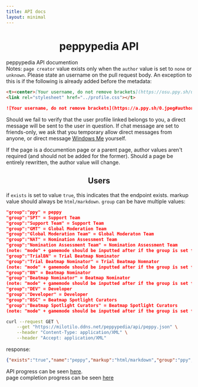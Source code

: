 ```yaml
---
title: API docs
layout: minimal
---
```


<title peppypedia API></title>

<center><h1>peppypedia API</h1></center>

peppypedia API documention\
Notes: `page creator` value exists only when the `author` value is set to `none` or `unknown`. Please state an username on the pull request body. An exception to this is if the following is already added before the metadata:
 ```md
 <t><center>[Your username, do not remove brackets](https://osu.ppy.sh/users/0)</center>
<link rel="stylesheet" href="../profile.css"></t>

![Your username, do not remove brackets](https://a.ppy.sh/0.jpeg#author "Your username")
```

Should we fail to verify that the user profile linked belongs to you, a direct message will be sent to the user in question. If chat message are set to friends-only, we ask that you temporary allow direct messages from anyone, or direct message [Windows Me](<https://osu.ppy.sh/users/28893698>) yourself.

If the page is a documention page or a parent page, author values aren't required (and should not be added for the former). Should a page be entirely rewritten, the author value will change.

<center><h2>Users</h2></center>

if `exists` is set to value `true`, this indicates that the endpoint exists. markup value should always be `html/markdown`. `group` can be have multiple values:

```json
"group":"ppy" = peppy
"group":"SPT" = Support Team
"group":"Support Team" = Support Team
"group":"GMT" = Global Moderation Team
"group":"Global Moderation Team" = Global Moderaton Team
"group":"NAT" = Nomination Assessment Team
"group":"Nomination Assessment Team" = Nomination Assessment Team
(note: "mode" + gamemode should be inputted after if the group is set to BN, TrialBN, NAT, or BSC)
"group":"TrialBN" = Trial Beatmap Nominator
"group":"Trial Beatmap Nominator" = Trial Beatmap Nomnator
(note: "mode" + gamemode should be inputted after if the group is set to BN, TrialBN, NAT, or BSC)
"group":"BN" = Beatmap Nominator
"group":"Beatmap Nominator" = Beatmap Nominator
(note: "mode" + gamemode should be inputted after if the group is set to BN, TrialBN, NAT, or BSC)
"group":"DEV" = Developer
"group":"Developer" = Developer
"group":"BSC" = Beatmap Spotlight Curators
"group":"Beatmap Spotlight Curators" = Beatmap Spotlight Curators
(note: "mode" + gamemode should be inputted after if the group is set to BN, TrialBN, NAT, or BSC)
```


```sh
curl --request GET \
    --get "https://milotilo.ddns.net/peppypedia/api/peppy.json" \
    --header "Content-Type: application/XML" \
    --header "Accept: application/XML"
```

response:

```json
{"exists":"true","name":"peppy","markup":"html/markdown","group":"ppy","author":"Windows_Me"}
```

API progress can be seen [here](index.ts.json).\
page completion progress can be seen [here](api.xml)
